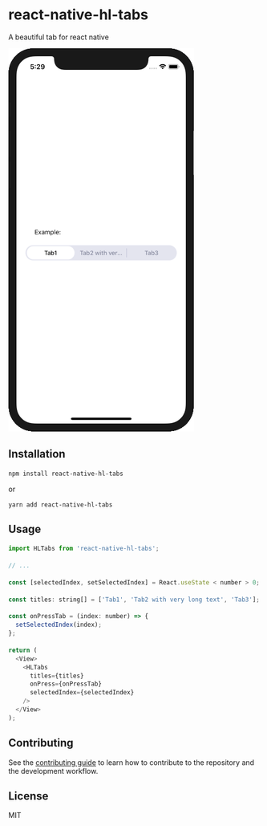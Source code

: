 # react-native-hl-tabs

A beautiful tab for react native

![alt text](https://raw.githubusercontent.com/huy-lv/react-native-hl-tabs/master/demo.png)

## Installation

```sh
npm install react-native-hl-tabs
```

or

```
yarn add react-native-hl-tabs
```

## Usage

```js
import HLTabs from 'react-native-hl-tabs';

// ...

const [selectedIndex, setSelectedIndex] = React.useState < number > 0;

const titles: string[] = ['Tab1', 'Tab2 with very long text', 'Tab3'];

const onPressTab = (index: number) => {
  setSelectedIndex(index);
};

return (
  <View>
    <HLTabs
      titles={titles}
      onPress={onPressTab}
      selectedIndex={selectedIndex}
    />
  </View>
);
```

## Contributing

See the [contributing guide](CONTRIBUTING.md) to learn how to contribute to the repository and the development workflow.

## License

MIT
